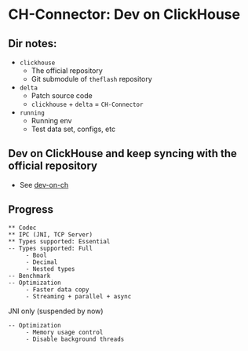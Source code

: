 # CH-Connector: Dev on ClickHouse

## Dir notes:
* `clickhouse`
    * The official repository
    * Git submodule of `theflash` repository
* `delta`
    * Patch source code
    * `clickhouse` + `delta` = `CH-Connector`
* `running`
    * Running env
    * Test data set, configs, etc

## Dev on ClickHouse and keep syncing with the official repository
* See [dev-on-ch](./dev-on-ch.md)

## Progress
```
** Codec
** IPC (JNI, TCP Server)
** Types supported: Essential
-- Types supported: Full
     - Bool
     - Decimal
     - Nested types
-- Benchmark
-- Optimization
     - Faster data copy
     - Streaming + parallel + async
```
JNI only (suspended by now)
```
-- Optimization
     - Memory usage control
     - Disable background threads
```
